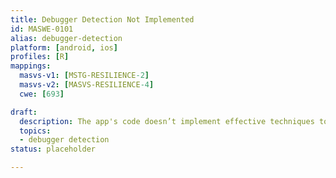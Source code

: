 ```yaml
---
title: Debugger Detection Not Implemented
id: MASWE-0101
alias: debugger-detection
platform: [android, ios]
profiles: [R]
mappings:
  masvs-v1: [MSTG-RESILIENCE-2]
  masvs-v2: [MASVS-RESILIENCE-4]
  cwe: [693]

draft:
  description: The app's code doesn’t implement effective techniques to detect if it is being debugged (CWE-693), e.g. checking for debugger presence.
  topics:
  - debugger detection
status: placeholder

---
```


